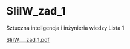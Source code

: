 # SIiIW_zad_1
Sztuczna inteligencja i inżynieria wiedzy Lista 1

[SIiIW___zad_1.pdf](https://github.com/Rassena/SIiIW_zad_1/files/10913107/SIiIW___zad_1.pdf)
